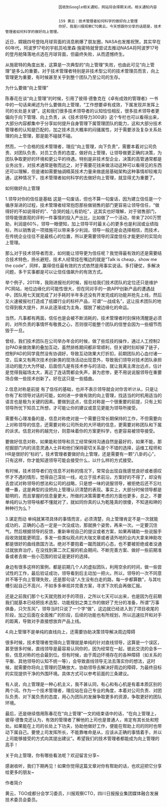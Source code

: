 
                            
                            因收到Google相关通知，网站将会择期关闭。相关通知内容
                            
                            
                            159 黄云：技术管理者如何科学的做好向上管理
                            你好，我是川报观察CTO黄云，今天想跟你分享的话题是，技术管理者如何科学的做好向上管理。

近日，嫦娥四号登陆月球背面的消息刷爆了朋友圈，NASA也发推祝贺。其实早在60年代，阿波罗17号的宇航员哈里森·施密特就曾尝试去推动NASA将阿波罗17号的登月舱降落地点选在月球背面，但最终失败，从而遗憾终生。

从施密特的角度出发，这算是一次典型的“向上管理”失败，也由此可见“向上管理”是多么的重要。对于技术管理者特别是非技术型公司的技术管理员而言，向上管理更为重要，有时候甚至关乎到整个团队乃至公司的生存。

为什么要做“向上管理”

陈春花在谈“向上管理”的时候，引用了彼得·德鲁克在《卓有成效的管理者》一书中的一句话来阐述为什么要做向上管理，“工作想要卓有成效，下属发现并发挥上司的长处是关键”。这和我们很多技术领导者的认知恰恰相反，很多技术领导者更偏向于向下管理、向上负责，从《技术领导力300讲》这个专栏也可以看得出来，大部分内容都集中于分享如何提升自身管理下属管理团队的能力，这和大部分技术管理者的认知是匹配的，加之技术员大概率的闷骚属性，对于需要涉及复杂关系处理的向上管理，那是能不碰就不碰。

然而，一个合格的技术管理者，理应“向上管理，向下负责”，需要本着对公司负责、对团队负责、对员工负责的态度，做好向上管理，让领导做更正确的决策，为团队争取更好的环境和更公平的待遇。特别是非技术型企业，决策的高管通常都是业务出生，对技术通常是敬而远之，对于需要花钱来做活动这种可以看得见的东西还可以理解，但是诸如需要抽调精英技术力量来做底层基础架构这种事情却较难沟通，这种情况下，技术管理者如何科学的去做好向上管理，就显得尤为重要了。

如何做好向上管理

1.领导对你的信任是基础
这是一句废话，但也不算一句废话，因为建立信任是一个循序渐进的过程，技术管理者经常抱怨那些做销售的部门更容易让领导信任，“做得好的不如说得好的”、“会哭的娃儿有奶吃”，这其实也好理解，对于销售部门，领导能很直观的评判一件事情的投入产出比，比如做了一个活动，带来了200万赞助，利润是60%，领导一眼便知，加上领导平时最关心的更多也是利润或业绩指标，所以销售说一项措施可以带来多少利润，领导一般还是会选择相信，而技术，在传统企业往往不是最核心的位置，所以更需要领导的深度信任才能更好的实现向上管理。

那么对于技术领导者而言，如何能让领导更为信任呢？我觉得最有效的还是需要结合技术特色，扬长避短，技术人经常挂在嘴边的就是“Talk is cheap，show me the code”，同样，赢得信任最有效的方式依然是用事实说话。多打硬仗，多解决问题，多干实事都是可以让信任值飙升的有效方式。

举个例子，2011年，我刚进报社的时候，报社给我们技术团队的定位还只是维护PC网站，地位边缘化的可能性很大，但在同对手的一款APP创新产品的遭遇战中，团队用七天就完成了对手耗时半年多还没有开发完成的功能并抢先上线，然后又火速被报社打造成了纸媒行业的标杆产品，可谓“一战成名”，这让技术团队的地位得到极大提升，并从此逐渐成为主角，摆脱了被边缘化的命运。

当然，凡事都有两面，信任也是会被不断消耗的，技术管理者时刻保持清醒是必须的，对所负责的事情怀有敬畏之心，否则很可能整个团队的信誉会因为一些细节而毁于一旦。

曾经，我们技术团队在公司举办年会的时候，做了些炫技的操作，通过人工控制2台PAD来做效果的叠加互动，虽然排练期间都非常顺利，但关键时刻却掉了链子，控制PAD的同学竟然没有协调好，导致互动效果大打折扣，前期团队的心血付诸一空，后来又有两次技术创新类的现场活动出现意外，导致我们领导对技术团队承担活动的能力大为怀疑，后面但凡是有技术参与的活动，就让我离主席台远点，估计是觉得我磁场太大，离近了连话筒都会失声，甚为悲惨，更不用说说服领导在重要场合做一些技术创新了。好在这只是一些插曲。

2.信息对称是前提
有了信任的基础，也并不表示领导就会对你言听计从，只是让你有了和领导对话的可能，如何进一步做有效的向上管理，找适当的时机用适当的语言也是极为关键的因素。要做到这点，信息对称是一个很重要的前提，只有上知领导所忧下知员工所想，才可能让你的建议或意见更能为领导所接受。

需要有心理准备的是，信息对称绝对是一个需要日常长期保持的工作，不但需要向上对称领导的信息，还需要对称公司所处的大环境的信息，更需要对称团队和下属的诉求。信息对称的越充分，则意味着你的方案更科学，也更容易被领导接受。

要做好信息对称，如果能和领导和员工经常保持沟通自然是最好的，如果不能，那挖掘部门内的消息灵通人士并和他们保持密切关系是个不错的选择，运维工程师和HR是很好的“标的”。技术管理者要做好向上管理，还是需要有一颗“八卦的心”，只有这样，你才能知道领导可能会接受什么，以什么样的方式接受。

有时候，技术领导者们在信息不对称的情况下，常常会出现自我感觉良好或者感叹怀才不遇的情形，觉得自己深处一线，屹立于技术前沿，方案好的不得了，却没有去尝试对称领导的想法和公司的战略，只是想一味的说服领导，被拒绝后还不忘吐槽一番，这是典型的没把向上管理认识清楚的表现。事实上，大部分时候领导都是聪明的，而且掌握的信息量更大，所做的决策需要考虑的方面也更多，总之，不要单纯的认为领导啥都不懂就对了，就如同你真的认为乾隆真的很傻，不知道和珅的种种行为么？

3.谋定而动
单纯就某项具体的事情而言，必须清楚，向上管理肯定不是一次就能成功的，正确的心态一定是一次没成功，那就换个姿势，再来一次。一定要沉住气，然后根据领导的反馈，重新审视自己的提议或者方案，如果再辅助一些说服手段收效就能更明显，多发一些类似观点的大咖文章或者请外地的业内大拿来神助攻都是很好的曲线救国方法。绝对不要抱着一蹴而就的心态，也不要被拒绝或者没通过就放弃治疗。在没找到第二次汇报的机会期间，不断完善方案、做好一些前期准备或者去做一些小范围的验证是更好的选择。

身边有很多这样的案例，都是前期几个人的虚拟团队，利用空余的时间，做一些尝试性的工作，最后验证成功，领导看到后主动加一把火。所以，领导的一次不同意并不等于向上管理失败，还是那句话“人生没有白走的路，每一步都算数”，与其吐槽引起自己不高兴，不如多多审视并完善方案，寻求下次机会再做汇报。

还是之前我们那个七天就完胜对手的项目，之所以七天可以出来，也是因为在前期我们就基本已经把技术选型、功能规划之类工作的做好了充分的准备，所谓“万事俱备，只欠东风”，领导当时只说了一个字“做”，这边就已经进入到了项目收尾的阶段，加之后面在全面推广的阶段，后续的功能也有所规划，所以迅速拉开和对手的距离，导致对手直接想放弃产品上线。

4.向上管理不是单纯的直线向上，还需要协助决策领导解决周边障碍

很多时候，技术管理者觉得向上管理就是单纯的针对直线领导，这算是一个误区，甚至很多时候，直线领导是最容易认同你的，因为经常在一起，彼此交流的会多一些，信息对称的也会最到位。但有时候，由于周边环境存在的各种障碍（如关系的平衡、其他领导的认知不统一等），会导致直线领导无法去落实你的想法，这时候，就需要你将向上管理的范畴放大，协助领导去解决好周边的障碍，为最终目标的实现提供干净的外围环境。具体方式可以参考前面的三条建议。

有人说，向上管理是一种心机主义，我不甚认同，有心和有心机是有着本质区别的两个词。作为一个技术管理者，理应站在自己专业的角度，本着对公司负责、对团队负责、对下属负责的态度，用心为团队的发展争取更多的资源，争取更好的团队环境。

最后，还是继续借用陈春花在“向上管理”一文的结束语中的话，“在向上管理上，彼得·德鲁克还认为，有效的管理者了解他的上司也是普通人，肯定有其长处和短处。如果能在上司的长处上下功夫，协助他做好工作，便能在帮助上司的同时也带动下属自己。要使上司发挥所长，不能靠唯命是从，应该从正确的事情着手，并以上司能够接受的方式向其提出建议”。希望我们的技术管理者都能成为向上管理的高手！

关于向上管理，你有哪些看法呢？欢迎留言分享~

感谢收听，我们下期再见！如果你觉得这篇文章对你有帮助的话，也欢迎把它分享给更多的朋友~

作者简介

黄云，TGO成都分会学习委员，川报观察CTO，四川日报报业集团媒体融合发展技术委员会委员。

                        
                        
                            